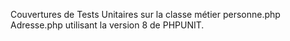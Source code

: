 Couvertures de Tests Unitaires sur la classe métier personne.php Adresse.php utilisant la version 8 de PHPUNIT.